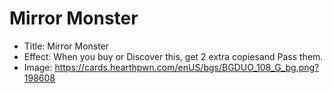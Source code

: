 # Mirror Monster
- Title:  Mirror Monster
- Effect:  When you buy or Discover this, get 2 extra copiesand Pass them.
- Image:  https://cards.hearthpwn.com/enUS/bgs/BGDUO_108_G_bg.png?198608
